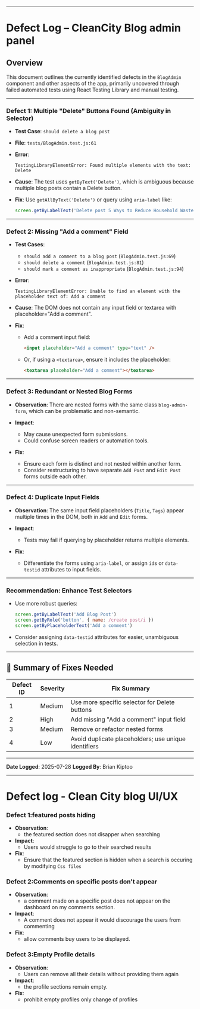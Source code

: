 
---

#  Defect Log – CleanCity Blog admin panel

## Overview

This document outlines the currently identified defects in the `BlogAdmin` component and other aspects of the app, primarily uncovered through failed automated tests using React Testing Library and manual testing.

---

###  Defect 1: Multiple "Delete" Buttons Found (Ambiguity in Selector)

* **Test Case**: `should delete a blog post`
* **File**: `tests/BlogAdmin.test.js:61`
* **Error**:

  ```
  TestingLibraryElementError: Found multiple elements with the text: Delete
  ```
* **Cause**: The test uses `getByText('Delete')`, which is ambiguous because multiple blog posts contain a Delete button.
* **Fix**:
  Use `getAllByText('Delete')` or query using `aria-label` like:

  ```js
  screen.getByLabelText('Delete post 5 Ways to Reduce Household Waste')
  ```

---

###  Defect 2: Missing "Add a comment" Field

* **Test Cases**:

  * `should add a comment to a blog post` (`BlogAdmin.test.js:69`)
  * `should delete a comment` (`BlogAdmin.test.js:81`)
  * `should mark a comment as inappropriate` (`BlogAdmin.test.js:94`)
* **Error**:

  ```
  TestingLibraryElementError: Unable to find an element with the placeholder text of: Add a comment
  ```
* **Cause**: The DOM does not contain any input field or textarea with placeholder="Add a comment".
* **Fix**:

  * Add a comment input field:

    ```html
    <input placeholder="Add a comment" type="text" />
    ```
  * Or, if using a `<textarea>`, ensure it includes the placeholder:

    ```html
    <textarea placeholder="Add a comment"></textarea>
    ```

---

###  Defect 3: Redundant or Nested Blog Forms

* **Observation**: There are nested forms with the same class `blog-admin-form`, which can be problematic and non-semantic.
* **Impact**:

  * May cause unexpected form submissions.
  * Could confuse screen readers or automation tools.
* **Fix**:

  * Ensure each form is distinct and not nested within another form.
  * Consider restructuring to have separate `Add Post` and `Edit Post` forms outside each other.

---

###  Defect 4: Duplicate Input Fields

* **Observation**: The same input field placeholders (`Title`, `Tags`) appear multiple times in the DOM, both in `Add` and `Edit` forms.
* **Impact**:

  * Tests may fail if querying by placeholder returns multiple elements.
* **Fix**:

  * Differentiate the forms using `aria-label`, or assign `id`s or `data-testid` attributes to input fields.

---

### Recommendation: Enhance Test Selectors

* Use more robust queries:

  ```js
  screen.getByLabelText('Add Blog Post')
  screen.getByRole('button', { name: /create post/i })
  screen.getByPlaceholderText('Add a comment')
  ```

* Consider assigning `data-testid` attributes for easier, unambiguous selection in tests.

---

## 🔧 Summary of Fixes Needed

| Defect ID | Severity | Fix Summary                                          |
| --------- | -------- | ---------------------------------------------------- |
| 1         | Medium   | Use more specific selector for Delete buttons        |
| 2         | High     | Add missing "Add a comment" input field              |
| 3         | Medium   | Remove or refactor nested forms                      |
| 4         | Low      | Avoid duplicate placeholders; use unique identifiers |

---

**Date Logged**: 2025-07-28
**Logged By**: Brian Kiptoo

---
# Defect log - Clean City blog UI/UX
### Defect 1:featured posts hiding
* **Observation**:
   * the featured section does not disapper when searching 
* **Impact**:
   * Users would struggle to go to their searched results
* **Fix**:
   * Ensure that the featured section is hidden when a search is occuring by modifying `Css files`
### Defect 2:Comments on specific posts don't appear
* **Observation**:
   * a comment made on a specific post does not appear on the dashboard on my comments section.
* **Impact**:
   * A comment does not appear it would discourage the users from commenting
* **Fix**:
   * allow comments buy users to be displayed.
### Defect 3:Empty Profile details
* **Observation**:
    * Users can remove all their details without providing them again
* **Impact**:
    * the profile sections remain empty.
* **Fix**:
    * prohibit empty profiles only change of profiles
